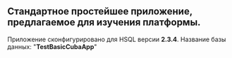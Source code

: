 Стандартное простейшее приложение, предлагаемое для изучения платформы.
---
Приложение сконфигурировано для HSQL версии **2.3.4**.
Название базы данных: "**TestBasicCubaApp**"